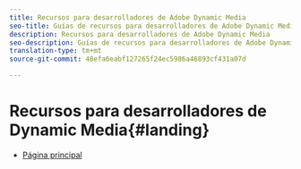 ```yaml
---
title: Recursos para desarrolladores de Adobe Dynamic Media
seo-title: Guías de recursos para desarrolladores de Adobe Dynamic Media para visores, servicio de imágenes, procesamiento de imágenes y producción de imágenes
description: Recursos para desarrolladores de Adobe Dynamic Media
seo-description: Guías de recursos para desarrolladores de Adobe Dynamic Media para visores, servicio de imágenes, procesamiento de imágenes y producción de imágenes
translation-type: tm+mt
source-git-commit: 48efa6eabf127265f24ec5986a46893cf431a07d

---
```



# Recursos para desarrolladores de Dynamic Media{#landing}

+ [Página principal](/help/landing/home.md)

<!--This TOC may not be necessary. Not sure, so leaving it in.
+ [Viewers Reference Guide](/help/aem-viewers-ref/home.md)
+ [IS/IR API](/help/aem-is-ir-api/home.md)
+ [IPS API](/help/aem-ips-api/c-overview.md)
+ [Image Authoring](/help/aem-ia/aem-ia-home.md)
+ Vignette Automation Module for Python{#vignette}
  + [Vignette Automation Module for Python](/help/vignette-automation-module-for-python/c-vampyhome.md)
+ [Dynamic Media Classic Release Notes](/help/s7-release-notes/home.md)
-->
